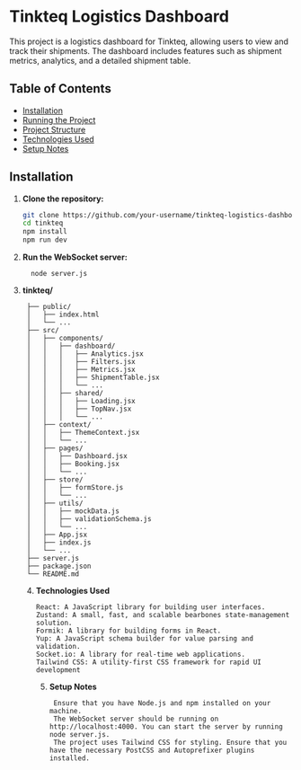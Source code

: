 # Tinkteq Logistics Dashboard

This project is a logistics dashboard for Tinkteq, allowing users to view and track their shipments. The dashboard includes features such as shipment metrics, analytics, and a detailed shipment table.

## Table of Contents

- [Installation](#installation)
- [Running the Project](#running-the-project)
- [Project Structure](#project-structure)
- [Technologies Used](#technologies-used)
- [Setup Notes](#setup-notes)

## Installation

1. **Clone the repository:**

   ```bash
   git clone https://github.com/your-username/tinkteq-logistics-dashboard.git
   cd tinkteq
   npm install
   npm run dev
2. **Run the WebSocket server:**
    ```Ensure that the WebSocket server is running on http://localhost:4000. You can start the server by running the following command:
      node server.js
3. **tinkteq/**

        ├── public/
        │   ├── index.html
        │   └── ...
        ├── src/
        │   ├── components/
        │   │   ├── dashboard/
        │   │   │   ├── Analytics.jsx
        │   │   │   ├── Filters.jsx
        │   │   │   ├── Metrics.jsx
        │   │   │   ├── ShipmentTable.jsx
        │   │   │   └── ...
        │   │   ├── shared/
        │   │   │   ├── Loading.jsx
        │   │   │   ├── TopNav.jsx
        │   │   │   └── ...
        │   ├── context/
        │   │   ├── ThemeContext.jsx
        │   │   └── ...
        │   ├── pages/
        │   │   ├── Dashboard.jsx
        │   │   ├── Booking.jsx
        │   │   └── ...
        │   ├── store/
        │   │   ├── formStore.js
        │   │   └── ...
        │   ├── utils/
        │   │   ├── mockData.js
        │   │   ├── validationSchema.js
        │   │   └── ...
        │   ├── App.jsx
        │   ├── index.js
        │   └── ...
        ├── server.js
        ├── package.json
        └── README.md
   4. **Technologies Used**
      
          React: A JavaScript library for building user interfaces.
          Zustand: A small, fast, and scalable bearbones state-management solution.
          Formik: A library for building forms in React.
          Yup: A JavaScript schema builder for value parsing and validation.
          Socket.io: A library for real-time web applications.
          Tailwind CSS: A utility-first CSS framework for rapid UI development
      5. **Setup Notes**
         
              Ensure that you have Node.js and npm installed on your machine.
              The WebSocket server should be running on http://localhost:4000. You can start the server by running node server.js.
              The project uses Tailwind CSS for styling. Ensure that you have the necessary PostCSS and Autoprefixer plugins installed.

